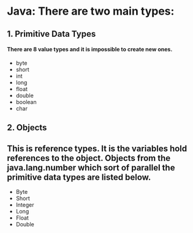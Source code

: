 # Java: There are two main types:
## 1. Primitive Data Types
#### There are 8 value types and it is impossible to create new ones.
  - byte
  - short
  - int
  - long
  - float
  - double
  - boolean
  - char

## 2. Objects 
## This is reference types. It is the variables hold references to the object. Objects from the java.lang.number which sort of parallel the primitive data types are listed below.
  - Byte 
  - Short
  - Integer
  - Long
  - Float
  - Double

